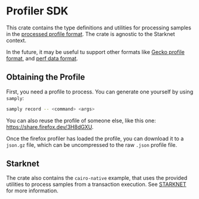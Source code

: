 # Profiler SDK

This crate contains the type definitions and utilities for processing samples in the [processed profile format](https://github.com/firefox-devtools/profiler/blob/main/docs-developer/processed-profile-format.md). The crate is agnostic to the Starknet context.

In the future, it may be useful tu support other formats like [Gecko profile format](https://github.com/firefox-devtools/profiler/blob/main/docs-developer/gecko-profile-format.md), and [perf data format](https://git.kernel.org/pub/scm/linux/kernel/git/perf/perf-tools-next.git/tree/tools/perf/Documentation/perf.data-file-format.txt).

## Obtaining the Profile

First, you need a profile to process. You can generate one yourself by using `samply`:
```bash
samply record -- <command> <args>
```
You can also reuse the profile of someone else, like this one: https://share.firefox.dev/3H8dGXU.

Once the firefox profiler has loaded the profile, you can download it to a `json.gz` file, which can be uncompressed to the raw `.json` profile file.

## Starknet

The crate also contains the `cairo-native` example, that uses the provided utilities to process samples from a transaction execution. See [STARKNET](STARKNET.md) for more information.
